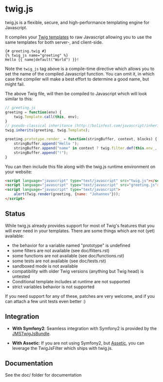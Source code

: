 # twig.js #

twig.js is a flexible, secure, and high-performance templating engine for Javascript.

It compiles your [Twig templates][1] to raw Javascript allowing you to use the same
templates for both server-, and client-side.

```html+jinja
{# greeting.twig #}
{% twig_js name="greeting" %}
Hello {{ name|default("World") }}!
```

Note the ``twig_js`` tag above is a compile-time directive which allows you to set
the name of the compiled Javascript function. You can omit it, in which case the compiler
will make a best effort to determine a good name, but might fail.

The above Twig file, will then be compiled to Javascript which will look similar to this:

```javascript
// greeting.js
greeting = function(env) {
    twig.Template.call(this, env);
}
// pseudo-classical inheritance (http://bolinfest.com/javascript/inheritance.php)
twig.inherits(greeting, twig.Template);

greeting.prototype.render_ = function(stringBuffer, context, blocks) {
    stringBuffer.append("Hello ");
    stringBuffer.append("name" in context ? twig.filter.def(this.env_, context["name"], "World") : "World");
    stringBuffer.append("!");
}
```

You can then include this file along with the twig.js runtime environment on your website:

```html
<script language="javascript" type="text/javascript" src="twig.js"></script>
<script language="javascript" type="text/javascript" src="greeting.js"></script>
<script language="javascript" type="text/javascript">
    alert(Twig.render(greeting, {name: "Johannes"}));
</script>
```

Status
------
While twig.js already provides support for most of Twig's features that you will
ever need in your templates. There are some things which are not (yet) available:

  - the behavior for a variable named "prototype" is undefined
  - some filters are not available (see doc/filters.rst)
  - some functions are not available (see doc/functions.rst)
  - some tests are not available (see doc/tests.rst)
  - sandboxed mode is not available
  - compatibility with older Twig versions (anything but Twig head) is untested    
  - Conditional template includes at runtime are not supported
  - strict variables behavior is not supported

If you need support for any of these, patches are very welcome, and if you can 
attach a few unit tests even better :)

Integration
-----------

  - **With Symfony2**: Seamless integration with Symfony2 is provided by the [JMSTwigJsBundle][2].

  - **With Assetic**: If you are not using Symfony2, but [Assetic][3], you can leverage the TwigJsFilter 
                  which ships with twig.js.

Documentation
-------------
See the doc/ folder for documentation 


[1]: https://github.com/fabpot/twig
[2]: https://github.com/schmittjoh/JMSTwigJsBundle
[3]: https://github.com/kriswallsmith/assetic

